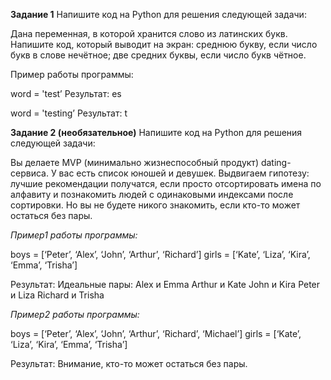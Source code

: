 **Задание 1**
Напишите код на Python для решения следующей задачи:

Дана переменная, в которой хранится слово из латинских букв. Напишите код, который выводит на экран:
  среднюю букву, если число букв в слове нечётное;
  две средних буквы, если число букв чётное.

Пример работы программы:

word = 'test’
Результат: es

word = 'testing’
Результат: t



**Задание 2 (необязательное)**
Напишите код на Python для решения следующей задачи:

Вы делаете MVP (минимально жизнеспособный продукт) dating-сервиса.
У вас есть список юношей и девушек.
Выдвигаем гипотезу: лучшие рекомендации получатся, если просто отсортировать имена по алфавиту и познакомить людей с одинаковыми индексами после сортировки. Но вы не будете никого знакомить, если кто-то может остаться без пары.

_Пример1 работы программы:_

boys = [‘Peter’, ‘Alex’, ‘John’, ‘Arthur’, ‘Richard’]
girls = [‘Kate’, ‘Liza’, ‘Kira’, ‘Emma’, ‘Trisha’]

Результат:
Идеальные пары:
Alex и Emma
Arthur и Kate
John и Kira
Peter и Liza
Richard и Trisha

_Пример2 работы программы:_

boys = [‘Peter’, ‘Alex’, ‘John’, ‘Arthur’, ‘Richard’, ‘Michael’]
girls = [‘Kate’, ‘Liza’, ‘Kira’, ‘Emma’, ‘Trisha’]

Результат: Внимание, кто-то может остаться без пары.

